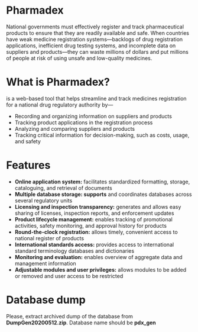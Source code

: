 <h1>Pharmadex</h1>
National governments must effectively register and track pharmaceutical products to ensure that they are readily available and safe. When countries have weak medicine registration systems—backlogs of drug registration applications, inefficient drug testing systems, and incomplete data on suppliers and products—they can waste millions of dollars and put millions of people at risk of using unsafe and low-quality medicines.
<h1>What is Pharmadex?</h1> 
is a web-based tool that helps streamline and track medicines registration for a national drug regulatory authority by—
<ul>
<li>Recording and organizing information on suppliers and products
<li>Tracking product applications in the registration process
<li>Analyzing and comparing suppliers and products
<li>Tracking critical information for decision-making, such as costs, usage, and safety
</ul>
<h1>Features</h1>
<ul>
  <li><b>Online application system:</b> facilitates standardized formatting, storage, cataloguing, and retrieval of documents
<li><b>Multiple database storage: supports</b> and coordinates databases across several regulatory units
<li><b>Licensing and inspection transparency:</b> generates and allows easy sharing of licenses, inspection reports, and enforcement updates
<li><b>Product lifecycle management:</b> enables tracking of promotional activities, safety monitoring, and approval history for products
<li><b>Round-the-clock registration:</b> allows timely, convenient access to national register of products
<li><b>International standards access:</b> provides access to international standard terminology databases and dictionaries
<li><b>Monitoring and evaluation:</b> enables overview of aggregate data and management information
<li><b>Adjustable modules and user privileges:</b> allows modules to be added or removed and user access to be restricted
</ul>
<h1>Database dump</h1>
Please, extract archived dump of the database from <b>DumpGen20200512.zip</b>. Database name should be <b>pdx_gen</b>
